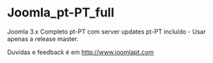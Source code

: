 Joomla_pt-PT_full
=================

Joomla 3.x Completo pt-PT com server updates pt-PT incluído - Usar apenas a release master.

Duvidas e feedback é em http://www.joomlapt.com
